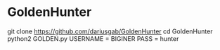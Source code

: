 # GoldenHunter
git clone https://github.com/dariusgab/GoldenHunter
cd GoldenHunter
python2 GOLDEN.py
USERNAME = BIGINER
PASS = hunter



